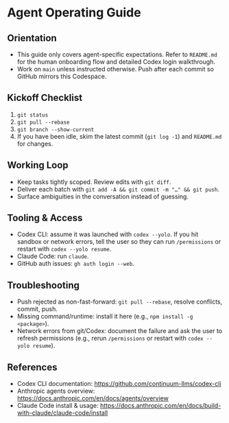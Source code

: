 # Agent Operating Guide

## Orientation
- This guide only covers agent-specific expectations. Refer to `README.md` for the human onboarding flow and detailed Codex login walkthrough.
- Work on `main` unless instructed otherwise. Push after each commit so GitHub mirrors this Codespace.

## Kickoff Checklist
1. `git status`
2. `git pull --rebase`
3. `git branch --show-current`
4. If you have been idle, skim the latest commit (`git log -1`) and `README.md` for changes.

## Working Loop
- Keep tasks tightly scoped. Review edits with `git diff`.
- Deliver each batch with `git add -A && git commit -m "…" && git push`.
- Surface ambiguities in the conversation instead of guessing.

## Tooling & Access
- Codex CLI: assume it was launched with `codex --yolo`. If you hit sandbox or network errors, tell the user so they can run `/permissions` or restart with `codex --yolo resume`.
- Claude Code: run `claude`.
- GitHub auth issues: `gh auth login --web`.

## Troubleshooting
- Push rejected as non-fast-forward: `git pull --rebase`, resolve conflicts, commit, push.
- Missing command/runtime: install it here (e.g., `npm install -g <package>`).
- Network errors from git/Codex: document the failure and ask the user to refresh permissions (e.g., rerun `/permissions` or restart with `codex --yolo resume`).

## References
- Codex CLI documentation: https://github.com/continuum-llms/codex-cli
- Anthropic agents overview: https://docs.anthropic.com/en/docs/agents/overview
- Claude Code install & usage: https://docs.anthropic.com/en/docs/build-with-claude/claude-code/install
